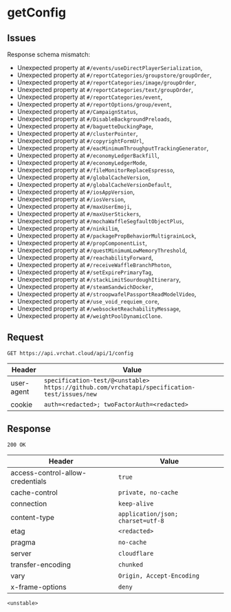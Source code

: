 # getConfig

## Issues
Response schema mismatch:
* Unexpected property at ``#/events/useDirectPlayerSerialization``,
* Unexpected property at ``#/reportCategories/groupstore/groupOrder``,
* Unexpected property at ``#/reportCategories/image/groupOrder``,
* Unexpected property at ``#/reportCategories/text/groupOrder``,
* Unexpected property at ``#/reportCategories/event``,
* Unexpected property at ``#/reportOptions/group/event``,
* Unexpected property at ``#/CampaignStatus``,
* Unexpected property at ``#/DisableBackgroundPreloads``,
* Unexpected property at ``#/baguetteDuckingPage``,
* Unexpected property at ``#/clusterPointer``,
* Unexpected property at ``#/copyrightFormUrl``,
* Unexpected property at ``#/eacMinimumThroughputTrackingGenerator``,
* Unexpected property at ``#/economyLedgerBackfill``,
* Unexpected property at ``#/economyLedgerMode``,
* Unexpected property at ``#/fileMonitorReplaceEspresso``,
* Unexpected property at ``#/globalCacheVersion``,
* Unexpected property at ``#/globalCacheVersionDefault``,
* Unexpected property at ``#/iosAppVersion``,
* Unexpected property at ``#/iosVersion``,
* Unexpected property at ``#/maxUserEmoji``,
* Unexpected property at ``#/maxUserStickers``,
* Unexpected property at ``#/mochaWaffleSegfaultObjectPlus``,
* Unexpected property at ``#/ninkilim``,
* Unexpected property at ``#/packagePropBehaviorMultigrainLock``,
* Unexpected property at ``#/propComponentList``,
* Unexpected property at ``#/questMinimumLowMemoryThreshold``,
* Unexpected property at ``#/reachabilityForward``,
* Unexpected property at ``#/receiveWaffleBranchPhoton``,
* Unexpected property at ``#/setExpirePrimaryTag``,
* Unexpected property at ``#/stackLimitSourdoughItinerary``,
* Unexpected property at ``#/steamSandwichDocker``,
* Unexpected property at ``#/stroopwafelPassportReadModelVideo``,
* Unexpected property at ``#/use_void_requiem_core``,
* Unexpected property at ``#/websocketReachabilityMessage``,
* Unexpected property at ``#/weightPoolDynamicClone``.
## Request
`GET https://api.vrchat.cloud/api/1/config`

| Header | Value |
| ------ | ----- |
| user-agent | `specification-test/@<unstable> https://github.com/vrchatapi/specification-test/issues/new` |
| cookie | `auth=<redacted>; twoFactorAuth=<redacted>` |


## Response
`200 OK`

| Header | Value |
| ------ | ----- |
| access-control-allow-credentials | `true` |
| cache-control | `private, no-cache` |
| connection | `keep-alive` |
| content-type | `application/json; charset=utf-8` |
| etag | `<redacted>` |
| pragma | `no-cache` |
| server | `cloudflare` |
| transfer-encoding | `chunked` |
| vary | `Origin, Accept-Encoding` |
| x-frame-options | `deny` |

```jsonc
<unstable>
```
